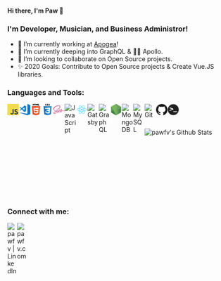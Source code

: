 #### Hi there, I'm Paw 👋

### I'm Developer, Musician, and Business Administror!

- 🔨 I’m currently working at [Apogea](https://apogeaconsulting.com)!
- 📖 I’m currently deeping into GraphQL &  👨‍🚀 Apollo.
- 🤝 I’m looking to collaborate on Open Source projects.
- ✨ 2020 Goals: Contribute to Open Source projects & Create Vue.JS libraries.

### Languages and Tools:

<img align="left" alt="JavaScript" width="26px" src="https://raw.githubusercontent.com/github/explore/80688e429a7d4ef2fca1e82350fe8e3517d3494d/topics/javascript/javascript.png" />
<img align="left" alt="Visual Studio Code" width="26px" src="https://raw.githubusercontent.com/github/explore/80688e429a7d4ef2fca1e82350fe8e3517d3494d/topics/visual-studio-code/visual-studio-code.png" />
<img align="left" alt="HTML5" width="26px" src="https://raw.githubusercontent.com/github/explore/80688e429a7d4ef2fca1e82350fe8e3517d3494d/topics/html/html.png" />
<img align="left" alt="CSS3" width="26px" src="https://raw.githubusercontent.com/github/explore/80688e429a7d4ef2fca1e82350fe8e3517d3494d/topics/css/css.png" />
<img align="left" alt="Sass" width="26px" src="https://raw.githubusercontent.com/github/explore/80688e429a7d4ef2fca1e82350fe8e3517d3494d/topics/sass/sass.png" />
<img align="left" alt="JavaScript" width="26px" src="https://vuejs.org/images/logo.png" />
<img align="left" alt="React" width="26px" src="https://raw.githubusercontent.com/github/explore/80688e429a7d4ef2fca1e82350fe8e3517d3494d/topics/react/react.png" />
<img align="left" alt="Gatsby" width="26px" src="https://upload.wikimedia.org/wikipedia/commons/4/4c/Typescript_logo_2020.svg" />
<img align="left" alt="GraphQL" width="26px" src="https://graphql.org/img/logo.svg" />
<img align="left" alt="Node.js" width="26px" src="https://raw.githubusercontent.com/github/explore/80688e429a7d4ef2fca1e82350fe8e3517d3494d/topics/nodejs/nodejs.png" />
<img align="left" alt="MongoDB" width="26px" src="https://victorroblesweb.es/wp-content/uploads/2016/11/mongodb.png" />
<img align="left" alt="MySQL" width="26px" src="https://www.freepnglogos.com/uploads/logo-mysql-png/logo-mysql-mysql-logo-png-images-are-download-crazypng-21.png" />
<img align="left" alt="Git" width="26px" src="https://cdn.iconscout.com/icon/free/png-256/git-18-1175219.png" />
<img align="left" alt="GitHub" width="26px" src="https://raw.githubusercontent.com/github/explore/78df643247d429f6cc873026c0622819ad797942/topics/github/github.png" />
<img align="left" alt="HTML5" width="26px" src="https://raw.githubusercontent.com/github/explore/80688e429a7d4ef2fca1e82350fe8e3517d3494d/topics/terminal/terminal.png" />

## <br/>

<img align="left" alt="pawfv's Github Stats" src="https://github-readme-stats.vercel.app/api?username=PawFV&show_icons=true&hide_border=true" />

<br/> <br/> <br/> <br/> <br/> <br/> 
## <br/>
### Connect with me:

[<img align="left" alt="pawfv | LinkedIn" width="22px" src="https://upload.wikimedia.org/wikipedia/commons/thumb/c/ca/LinkedIn_logo_initials.png/600px-LinkedIn_logo_initials.png" />][linkedin]
[<img align="left" alt="pawfv.com" width="22px" src="https://www.freepngimg.com/thumb/world_wide_web/24850-9-world-wide-web-clipart.png" />][website]

<br/>

[website]: https://paw-webdev.web.app/
[linkedin]: https://www.linkedin.com/in/pau-pregoni-juan-b479b617a/
